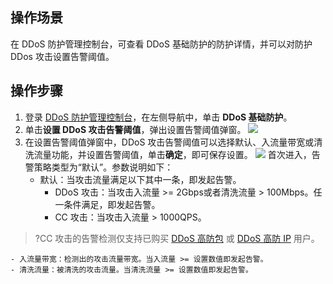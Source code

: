 ## 操作场景
在 DDoS 防护管理控制台，可查看 DDoS 基础防护的防护详情，并可以对防护 DDos 攻击设置告警阈值。

## 操作步骤
1. 登录 [DDoS 防护管理控制台](https://console.cloud.tencent.com/ddos/dashboard/overview)，在左侧导航中，单击 **DDoS 基础防护**。
2. 单击**设置 DDoS 攻击告警阈值**，弹出设置告警阈值弹窗。
![](https://qcloudimg.tencent-cloud.cn/raw/efe47cee3aee3e59e588312361eb5e49.png)
3. 在设置告警阈值弹窗中，DDoS 攻击告警阈值可以选择默认、入流量带宽或清洗流量功能，并设置告警阈值，单击**确定**，即可保存设置。
![](https://main.qcloudimg.com/raw/3138880bc259c261cca7c992daeb51a6.png) 
首次进入，告警策略类型为“默认”。参数说明如下：
    - 默认：当攻击流量满足以下其中一条，即发起告警。
       - DDoS 攻击：当攻击入流量 >= 2Gbps或者清洗流量 > 100Mbps。任一条件满足，即发起告警。
       - CC 攻击：当攻击入流量 > 1000QPS。
 >?CC 攻击的告警检测仅支持已购买 [DDoS 高防包](https://cloud.tencent.com/document/product/1021) 或 [DDoS 高防 IP](https://cloud.tencent.com/document/product/1014) 用户。
 >
    - 入流量带宽：检测出的攻击流量带宽。当入流量 >= 设置数值即发起告警。 
    - 清洗流量：被清洗的攻击流量。当清洗流量 >= 设置数值即发起告警。
